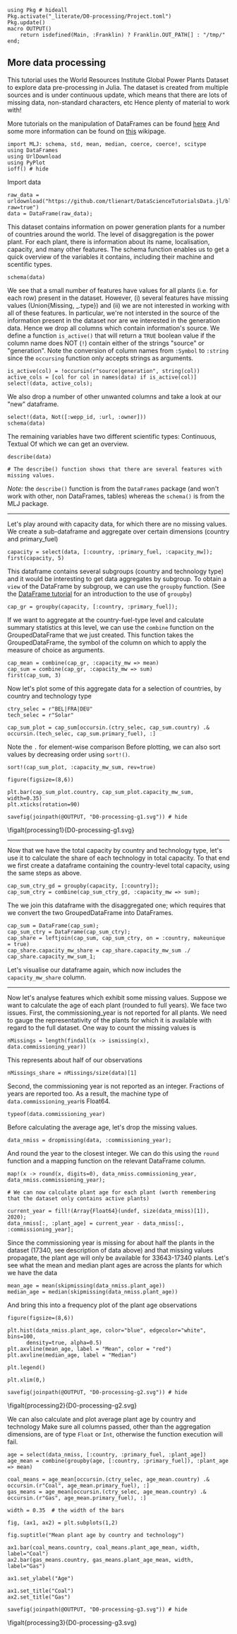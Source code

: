 <!--This file was generated, do not modify it.-->
```julia:ex1
using Pkg # hideall
Pkg.activate("_literate/D0-processing/Project.toml")
Pkg.update()
macro OUTPUT()
    return isdefined(Main, :Franklin) ? Franklin.OUT_PATH[] : "/tmp/"
end;
```

## More data processing

This tutorial uses the World Resources Institute Global Power Plants Dataset to explore data pre-processing in Julia.
The dataset is created from multiple sources and is under continuous update, which means that there are lots of missing data, non-standard characters, etc
Hence plenty of material to work with!

More tutorials on the manipulation of DataFrames can be found [here](https://github.com/bkamins/Julia-DataFrames-Tutorial)
And some more information can be found on [this](https://en.wikibooks.org/wiki/Introducing_Julia/DataFrames) wikipage.

```julia:ex2
import MLJ: schema, std, mean, median, coerce, coerce!, scitype
using DataFrames
using UrlDownload
using PyPlot
ioff() # hide
```

Import data

```julia:ex3
raw_data = urldownload("https://github.com/tlienart/DataScienceTutorialsData.jl/blob/master/data/wri_global_power_plant_db_be_022020.csv?raw=true")
data = DataFrame(raw_data);
```

This dataset contains information on power generation plants for a number of countries around the world.
The level of disaggregation is the power plant. For each plant, there is information about its name, localisation, capacity, and many other features.
The schema function enables us to get a quick overview of the variables it contains, including their machine and scentific types.

```julia:ex4
schema(data)
```

We see that a small number of features have values for all plants (i.e. for each row) present in the dataset.
However, (i) several features have missing values (Union{Missing, _.type}) and (ii) we are not interested in working with all of these features.
In particular, we're not intersted in the source of the information present in the dataset nor are we interested in the generation data.
Hence we drop all columns which contain information's source.
We define a function `is_active()` that will return a `TRUE` boolean value if the column name does NOT (`!`) contain either of the strings "source" or "generation".
Note the conversion of column names from `:Symbol` to `:string` since the `occursing` function only accepts strings as arguments.

```julia:ex5
is_active(col) = !occursin(r"source|generation", string(col))
active_cols = [col for col in names(data) if is_active(col)]
select!(data, active_cols);
```

We also drop a number of other unwanted columns and take a look at our "new" dataframe.

```julia:ex6
select!(data, Not([:wepp_id, :url, :owner]))
schema(data)
```

The remaining variables have two different scientific types: Continuous, Textual
Of which we can get an overview.

```julia:ex7
describe(data)

# The describe() function shows that there are several features with missing values.
```

*Note:* the `describe()` function is from the `DataFrames` package (and won't work with other, non DataFrames, tables) whereas the `schema()` is from the MLJ package.

---
Let's play around with capacity data, for which there are no missing values. We create a sub-dataframe and aggregate over certain dimensions (country and primary_fuel)

```julia:ex8
capacity = select(data, [:country, :primary_fuel, :capacity_mw]);
first(capacity, 5)
```

This dataframe contains several subgroups (country and technology type) and it would be interesting to get data aggregates by subgroup.
To obtain a `view` of the DataFrame by subgroup, we can use the `groupby` function.
(See the [DataFrame tutorial](https://alan-turing-institute.github.io/DataScienceTutorials.jl/data/dataframe/#groupby) for an introduction to the use of `groupby`)

```julia:ex9
cap_gr = groupby(capacity, [:country, :primary_fuel]);
```

If we want to aggregate at the country-fuel-type level and calculate summary statistics at this level, we can use the `combine` function on the GroupedDataFrame that we just created.
This function takes the GroupedDataFrame, the symbol of the column on which to apply the measure of choice as arguments.

```julia:ex10
cap_mean = combine(cap_gr, :capacity_mw => mean)
cap_sum = combine(cap_gr, :capacity_mw => sum)
first(cap_sum, 3)
```

Now let's plot some of this aggregate data for a selection of countries, by country and technology type

```julia:ex11
ctry_selec = r"BEL|FRA|DEU"
tech_selec = r"Solar"

cap_sum_plot = cap_sum[occursin.(ctry_selec, cap_sum.country) .& occursin.(tech_selec, cap_sum.primary_fuel), :]
```

Note the `.` for element-wise comparison
Before plotting, we can also sort values by decreasing order using `sort!()`.

```julia:ex12
sort!(cap_sum_plot, :capacity_mw_sum, rev=true)

figure(figsize=(8,6))

plt.bar(cap_sum_plot.country, cap_sum_plot.capacity_mw_sum, width=0.35)
plt.xticks(rotation=90)

savefig(joinpath(@OUTPUT, "D0-processing-g1.svg")) # hide
```

\figalt{processing1}{D0-processing-g1.svg}

---
Now that we have the total capacity by country and technology type, let's use it to calculate the share of each technology in total capacity.
To that end we first create a dataframe containing the country-level total capacity, using the same steps as above.

```julia:ex13
cap_sum_ctry_gd = groupby(capacity, [:country]);
cap_sum_ctry = combine(cap_sum_ctry_gd, :capacity_mw => sum);
```

The we join this dataframe with the disaggregated one; which requires that we convert the two GroupedDataFrame into DataFrames.

```julia:ex14
cap_sum = DataFrame(cap_sum);
cap_sum_ctry = DataFrame(cap_sum_ctry);
cap_share = leftjoin(cap_sum, cap_sum_ctry, on = :country, makeunique = true)
cap_share.capacity_mw_share = cap_share.capacity_mw_sum ./ cap_share.capacity_mw_sum_1;
```

Let's visualise our dataframe again, which now includes the `capacity_mw_share` column.

---
Now let's analyse features which exhibit some missing values.
Suppose we want to calculate the age of each plant (rounded to full years). We face two issues.
First, the commissioning_year is not reported for all plants.
We need to gauge the representativity of the plants for which it is available with regard to the full dataset.
One way to count the missing values is

```julia:ex15
nMissings = length(findall(x -> ismissing(x), data.commissioning_year))
```

This represents about half of our observations

```julia:ex16
nMissings_share = nMissings/size(data)[1]
```

Second, the commissioning year is not reported as an integer. Fractions of years are reported too.
As a result, the machine type of `data.commissioning_year`is Float64.

```julia:ex17
typeof(data.commissioning_year)
```

Before calculating the average age, let's drop the missing values.

```julia:ex18
data_nmiss = dropmissing(data, :commissioning_year);
```

And round the year to the closest integer. We can do this using the `round` function and a mapping function on the relevant DataFrame column.

```julia:ex19
map!(x -> round(x, digits=0), data_nmiss.commissioning_year, data_nmiss.commissioning_year);

# We can now calculate plant age for each plant (worth remembering that the dataset only contains active plants)

current_year = fill!(Array{Float64}(undef, size(data_nmiss)[1]), 2020);
data_nmiss[:, :plant_age] = current_year - data_nmiss[:, :commissioning_year];
```

Since the commissioning year is missing for about half the plants in the dataset (17340, see description of data above) and that missing values propagate,
the plant age will only be available for 33643-17340 plants.
Let's see what the mean and median plant ages are across the plants for which we have the data

```julia:ex20
mean_age = mean(skipmissing(data_nmiss.plant_age))
median_age = median(skipmissing(data_nmiss.plant_age))
```

And bring this into a frequency plot of the plant age observations

```julia:ex21
figure(figsize=(8,6))

plt.hist(data_nmiss.plant_age, color="blue", edgecolor="white", bins=100,
      density=true, alpha=0.5)
plt.axvline(mean_age, label = "Mean", color = "red")
plt.axvline(median_age, label = "Median")

plt.legend()

plt.xlim(0,)

savefig(joinpath(@OUTPUT, "D0-processing-g2.svg")) # hide
```

\figalt{processing2}{D0-processing-g2.svg}

We can also calculate and plot average plant age by country and technology
Make sure all columns passed, other than the aggregation dimensions, are of type `Float` or `Int`, otherwise the function execution will fail.

```julia:ex22
age = select(data_nmiss, [:country, :primary_fuel, :plant_age])
age_mean = combine(groupby(age, [:country, :primary_fuel]), :plant_age => mean)

coal_means = age_mean[occursin.(ctry_selec, age_mean.country) .& occursin.(r"Coal", age_mean.primary_fuel), :]
gas_means = age_mean[occursin.(ctry_selec, age_mean.country) .& occursin.(r"Gas", age_mean.primary_fuel), :]

width = 0.35  # the width of the bars

fig, (ax1, ax2) = plt.subplots(1,2)

fig.suptitle("Mean plant age by country and technology")

ax1.bar(coal_means.country, coal_means.plant_age_mean, width, label="Coal")
ax2.bar(gas_means.country, gas_means.plant_age_mean, width, label="Gas")

ax1.set_ylabel("Age")

ax1.set_title("Coal")
ax2.set_title("Gas")

savefig(joinpath(@OUTPUT, "D0-processing-g3.svg")) # hide
```

\figalt{processing3}{D0-processing-g3.svg}

